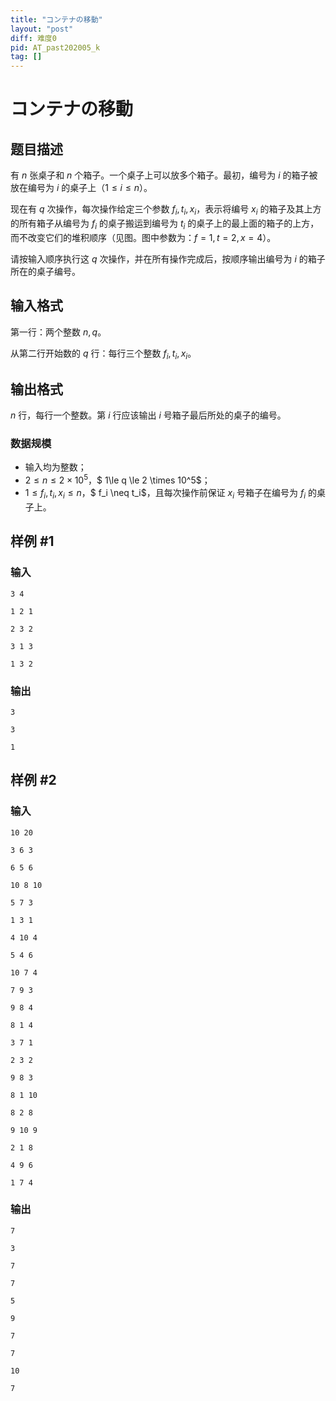 ```yaml
---
title: "コンテナの移動"
layout: "post"
diff: 难度0
pid: AT_past202005_k
tag: []
---
```


# コンテナの移動

## 题目描述

有 $n$ 张桌子和 $n$ 个箱子。一个桌子上可以放多个箱子。最初，编号为 $i$ 的箱子被放在编号为 $i$ 的桌子上（$1 \le i \le n$）。

现在有 $q$ 次操作，每次操作给定三个参数 $f_i,t_i,x_i$，表示将编号 $x_i$ 的箱子及其上方的所有箱子从编号为 $f_i$ 的桌子搬运到编号为 $t_i$ 的桌子上的最上面的箱子的上方，而不改变它们的堆积顺序（见图。图中参数为：$f=1,t=2,x=4$）。

请按输入顺序执行这 $q$ 次操作，并在所有操作完成后，按顺序输出编号为 $i$ 的箱子所在的桌子编号。

## 输入格式

第一行：两个整数 $n,q$。

从第二行开始数的 $q$ 行：每行三个整数 $f_i,t_i,x_i$。

## 输出格式

$n$ 行，每行一个整数。第 $i$ 行应该输出 $i$ 号箱子最后所处的桌子的编号。

### 数据规模

- 输入均为整数；
- $2 \le n \le 2 \times 10^5$，$ 1\le q \le 2 \times 10^5$；
- $1 \le f_i,t_i,x_i \le n$，$ f_i \neq t_i$，且每次操作前保证 $x_i$ 号箱子在编号为 $f_i$ 的桌子上。

## 样例 #1

### 输入

```
3 4
1 2 1
2 3 2
3 1 3
1 3 2
```

### 输出

```
3
3
1
```

## 样例 #2

### 输入

```
10 20
3 6 3
6 5 6
10 8 10
5 7 3
1 3 1
4 10 4
5 4 6
10 7 4
7 9 3
9 8 4
8 1 4
3 7 1
2 3 2
9 8 3
8 1 10
8 2 8
9 10 9
2 1 8
4 9 6
1 7 4
```

### 输出

```
7
3
7
7
5
9
7
7
10
7
```

